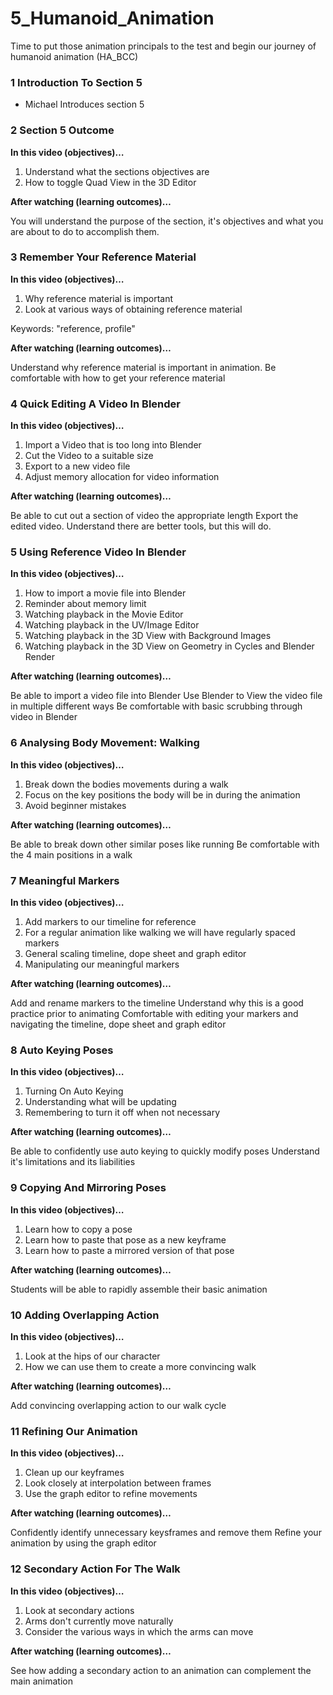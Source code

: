 # 5_Humanoid_Animation
Time to put those animation principals to the test and begin our journey of humanoid animation (HA_BCC)

### 1 Introduction To Section 5
+ Michael Introduces section 5

### 2 Section 5 Outcome
**In this video (objectives)…**

1. Understand what the sections objectives are
2. How to toggle Quad View in the 3D Editor

**After watching (learning outcomes)…**

You will understand the purpose of the section, it's objectives and what you are about to do to accomplish them.

### 3 Remember Your Reference Material
**In this video (objectives)…**

1. Why reference material is important
2. Look at various ways of obtaining reference material

Keywords: "reference, profile"

**After watching (learning outcomes)…**

Understand why reference material is important in animation.
Be comfortable with how to get your reference material

### 4 Quick Editing A Video In Blender
**In this video (objectives)…**

1. Import a Video that is too long into Blender
2. Cut the Video to a suitable size
3. Export to a new video file
4. Adjust memory allocation for video information

**After watching (learning outcomes)…**

Be able to cut out a section of video the appropriate length
Export the edited video.
Understand there are better tools, but this will do.

### 5 Using Reference Video In Blender
**In this video (objectives)…**

1. How to import a movie file into Blender
2. Reminder about memory limit
3. Watching playback in the Movie Editor
4. Watching playback in the UV/Image Editor
5. Watching playback in the 3D View with Background Images
6. Watching playback in the 3D View on Geometry in Cycles and Blender Render

**After watching (learning outcomes)…**

Be able to import a video file into Blender
Use Blender to View the video file in multiple different ways
Be comfortable with basic scrubbing through video in Blender

### 6 Analysing Body Movement: Walking
**In this video (objectives)…**

1. Break down the bodies movements during a walk
2. Focus on the key positions the body will be in during the animation
3. Avoid beginner mistakes

**After watching (learning outcomes)…**

Be able to break down other similar poses like running
Be comfortable with the 4 main positions in a walk

### 7 Meaningful Markers
**In this video (objectives)…**

1. Add markers to our timeline for reference
2. For a regular animation like walking we will have regularly spaced markers
3. General scaling timeline, dope sheet and graph editor
4. Manipulating our meaningful markers

**After watching (learning outcomes)…**

Add and rename markers to the timeline
Understand why this is a good practice prior to animating
Comfortable with editing your markers and navigating the timeline, dope sheet and graph editor

### 8 Auto Keying Poses
**In this video (objectives)…**

1. Turning On Auto Keying
2. Understanding what will be updating
3. Remembering to turn it off when not necessary

**After watching (learning outcomes)…**

Be able to confidently use auto keying to quickly modify poses
Understand it's limitations and its liabilities

### 9 Copying And Mirroring Poses
**In this video (objectives)…**

1. Learn how to copy a pose
2. Learn how to paste that pose as a new keyframe
3. Learn how to paste a mirrored version of that pose

**After watching (learning outcomes)…**

Students will be able to rapidly assemble their basic animation

### 10 Adding Overlapping Action
**In this video (objectives)…**

1. Look at the hips of our character
2. How we can use them to create a more convincing walk

**After watching (learning outcomes)…**

Add convincing overlapping action to our walk cycle

### 11 Refining Our Animation
**In this video (objectives)…**

1. Clean up our keyframes
2. Look closely at interpolation between frames
3. Use the graph editor to refine movements

**After watching (learning outcomes)…**

Confidently identify unnecessary keysframes and remove them
Refine your animation by using the graph editor

### 12 Secondary Action For The Walk
**In this video (objectives)…**

1. Look at secondary actions
2. Arms don't currently move naturally
3. Consider the various ways in which the arms can move

**After watching (learning outcomes)…**

See how adding a secondary action to an animation can complement the main animation
